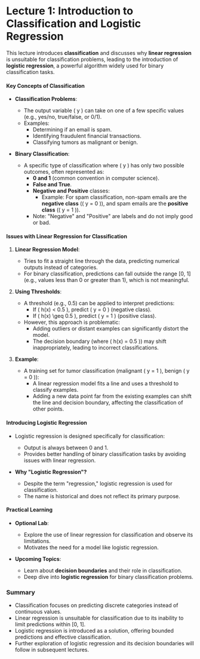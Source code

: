 # Lecture 1: Introduction to Classification and Logistic Regression

This lecture introduces **classification** and discusses why **linear regression** is unsuitable for classification problems, leading to the introduction of **logistic regression**, a powerful algorithm widely used for binary classification tasks.

#### Key Concepts of Classification
- **Classification Problems**:
  - The output variable \( y \) can take on one of a few specific values (e.g., yes/no, true/false, or 0/1).
  - Examples:
    - Determining if an email is spam.
    - Identifying fraudulent financial transactions.
    - Classifying tumors as malignant or benign.
    
- **Binary Classification**:
  - A specific type of classification where \( y \) has only two possible outcomes, often represented as:
    - **0 and 1** (common convention in computer science).
    - **False and True**.
    - **Negative and Positive** classes:
      - Example: For spam classification, non-spam emails are the **negative class** (\( y = 0 \)), and spam emails are the **positive class** (\( y = 1 \)).
    - Note: "Negative" and "Positive" are labels and do not imply good or bad.

#### Issues with Linear Regression for Classification
1. **Linear Regression Model**:
   - Tries to fit a straight line through the data, predicting numerical outputs instead of categories.
   - For binary classification, predictions can fall outside the range [0, 1] (e.g., values less than 0 or greater than 1), which is not meaningful.

2. **Using Thresholds**:
   - A threshold (e.g., 0.5) can be applied to interpret predictions:
     - If \( h(x) < 0.5 \), predict \( y = 0 \) (negative class).
     - If \( h(x) \geq 0.5 \), predict \( y = 1 \) (positive class).
   - However, this approach is problematic:
     - Adding outliers or distant examples can significantly distort the model.
     - The decision boundary (where \( h(x) = 0.5 \)) may shift inappropriately, leading to incorrect classifications.

3. **Example**:
   - A training set for tumor classification (malignant \( y = 1 \), benign \( y = 0 \)):
     - A linear regression model fits a line and uses a threshold to classify examples.
     - Adding a new data point far from the existing examples can shift the line and decision boundary, affecting the classification of other points.

#### Introducing Logistic Regression
- Logistic regression is designed specifically for classification:
  - Output is always between 0 and 1.
  - Provides better handling of binary classification tasks by avoiding issues with linear regression.

- **Why "Logistic Regression"?**
  - Despite the term "regression," logistic regression is used for classification.
  - The name is historical and does not reflect its primary purpose.

#### Practical Learning
- **Optional Lab**:
  - Explore the use of linear regression for classification and observe its limitations.
  - Motivates the need for a model like logistic regression.
  
- **Upcoming Topics**:
  - Learn about **decision boundaries** and their role in classification.
  - Deep dive into **logistic regression** for binary classification problems.

### Summary
- Classification focuses on predicting discrete categories instead of continuous values.
- Linear regression is unsuitable for classification due to its inability to limit predictions within [0, 1].
- Logistic regression is introduced as a solution, offering bounded predictions and effective classification.
- Further exploration of logistic regression and its decision boundaries will follow in subsequent lectures.
